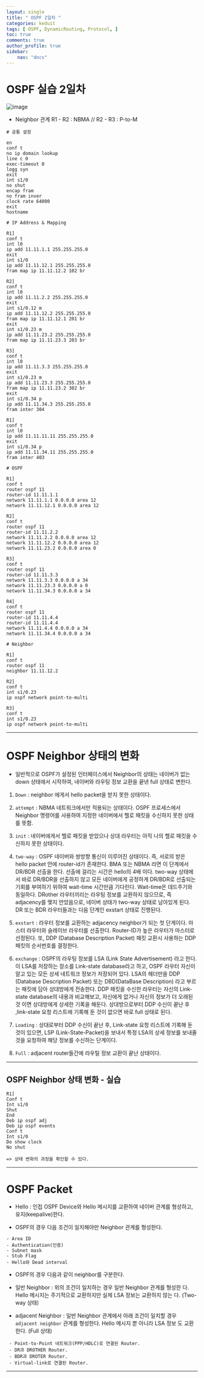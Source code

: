 ```yaml
---
layout: single
title: " OSPF 2일차 "
categories: keduit
tags: [ OSPF, DynamicRouting, Protocol, ]
toc: true 
comments: true
author_profile: true
sidebar:
    nav: "docs"
---
```


# OSPF 실습 2일차

![image](https://user-images.githubusercontent.com/128279031/231062017-a38b89a8-8f66-418f-9be8-39eaa4ca209b.png)

* Neighbor 관계 R1 - R2 : NBMA // R2 - R3 : P-to-M

```
# 공통 설정

en
conf t
no ip domain lookup
line c 0
exec-timeout 0
logg syn
exit
int s1/0
no shut
encap fram
no fram inver
clock rate 64000
exit
hostname 
```

```
# IP Address & Mapping 

R1]
conf t
int l0
ip add 11.11.1.1 255.255.255.0
exit
int s1/0
ip add 11.11.12.1 255.255.255.0
fram map ip 11.11.12.2 102 br

R2]
conf t
int l0
ip add 11.11.2.2 255.255.255.0
exit
int s1/0.12 m
ip add 11.11.12.2 255.255.255.0
fram map ip 11.11.12.1 201 br
exit
int s1/0.23 m
ip add 11.11.23.2 255.255.255.0
fram map ip 11.11.23.3 203 br

R3]
conf t
int l0
ip add 11.11.3.3 255.255.255.0
exit
int s1/0.23 m
ip add 11.11.23.3 255.255.255.0
fram map ip 11.11.23.2 302 br
exit
int s1/0.34 p
ip add 11.11.34.3 255.255.255.0
fram inter 304

R1]
conf t
int l0
ip add 11.11.11.11 255.255.255.0
exit
int s1/0.34 p
ip add 11.11.34.11 255.255.255.0
fram inter 403
```

```
# OSPF 

R1]
conf t
router ospf 11
router-id 11.11.1.1
network 11.11.1.1 0.0.0.0 area 12
network 11.11.12.1 0.0.0.0 area 12

R2]
conf t
router ospf 11
router-id 11.11.2.2
network 11.11.2.2 0.0.0.0 area 12
network 11.11.12.2 0.0.0.0 area 12
network 11.11.23.2 0.0.0.0 area 0

R3]
conf t
router ospf 11
router-id 11.11.3.3
network 11.11.3.3 0.0.0.0 a 34
network 11.11.23.3 0.0.0.0 a 0
network 11.11.34.3 0.0.0.0 a 34

R4]
conf t
router ospf 11
router-id 11.11.4.4
router-id 11.11.4.4
network 11.11.4.4 0.0.0.0 a 34
network 11.11.34.4 0.0.0.0 a 34
```

```
# Neighbor 

R1]
conf t
router ospf 11
neighbor 11.11.12.2

R2]
conf t
int s1/0.23
ip ospf network point-to-multi

R3]
conf t
int s1/0.23
ip ospf network point-to-multi
```

---

# OSPF Neighbor 상태의 변화

* 일반적으로 OSPF가 설정된 인터페이스에서 Neighbor의 상태는 네이버가 없는 down 상태에서 시작하여, 네이버와 라우팅 정보 교환을 끝낸 full 상태로 변한다.

1. `Down` : neighbor 에게서 hello packet을 받지 못한 상태이다.

2. `attempt` : NBMA 네트워크에서만 적용되는 상태이다. OSPF 프로세스에서 Neighbor 명령어를 사용하여 지정한 네이버에서 헬로 패킷을 수신하지 못한 상태를 뜻함.

3. `init` : 네이버에게서 헬로 패킷을 받았으나 상대 라우터는 아직 나의 헬로 패킷을 수신하지 못한 상태이다.

4. `two-way` : OSPF 네이버와 쌍방향 통신이 이루어진 상태이다. 즉, 서로의 받은 hello packet 안에 router-id가 존재한다. BMA 또는 NBMA 라면 이 단계에서 DR/BDR 선출을 한다. 선출에 걸리는 시간은 hello의 4배 이다. 
two-way 상태에서 바로 DR/BDR을 선출하지 않고 모든 네이버에게 공정하게 DR/BDR로 선출되는 기회를 부여하기 위하여 wait-time 시간만큼 기다린다.
Wait-time은 데드주기와 동일하다. DRother 라우터끼리는 라우팅 정보를 교환하지 않으므로, 즉 adjacency를 맺지 안았음으로, 네이버 상태가 two-way 상태로 남아있게 된다. DR 또는 BDR 라우터들과는 다음 단계인 exstart 상태로 진행된다.

5. `exstart` : 라우터 정보를 교환하는 adjacency neighbor가 되는 첫 단계이다. 마스터 라우터와 슬레이브 라우터를 선출한다. Router-ID가 높은 라우터가 마스터로 선정된다. 또, DDP (Database Description Packet) 패킷 교환시 사용하는 DDP 패킷의 순서번호를 결정한다. 

6. `exchange` : OSPF의 라우팅 정보를 LSA (Link State Advertisement) 라고 한다. 이 LSA를 저장하는 장소를 Link-state database라고 하고, OSPF 라우터 자신이 알고 있는 모든 상세 네트워크 정보가 저장되어 있다. LSA의 헤더만을 DDP (Database Description Packet) 또는 DBD(DataBase Description) 라고 부르는 패킷에 담아 상대방에게 전송한다. DDP 패킷을 수신한 라우터는 자신의 Link-state database의 내용과 비교해보고, 자신에게 없거나 자신의 정보가 더 오래된 것 이면 상대방에게 상세한 기록을 해둔다. 상대방으로부터 DDP 수신이 끝난 후 ,link-state 요청 리스트에 기록해 둔 것이 없으면 바로 full 상태로 된다.

7. `Loading` : 상대로부터 DDP 수신이 끝난 후, Link-state 요청 리스트에 기록해 둔 것이 있으면, LSP (Link-State-Packet)을 보내서 특정 LSA의 상세 정보를 보내줄 것을 요청하여 해당 정보를 수신하는 단계이다.

8. `Full` : adjacent router들간에 라우틸 정보 교환이 끝난 상태이다.

---

## OSPF Neighbor 상태 변화 - 실습

```
R1]
Conf t
Int s1/0
Shut
End
Deb ip ospf adj
Deb ip ospf events
Conf t
Int s1/0
Do show clock
No shut

=> 상태 변화의 과정을 확인할 수 있다.
```

---

# OSPF Packet

* Hello : 인접 OSPF Device와 Hello 메시지를 교환하여 네이버 관계를 형성하고, 유지(keepalive)한다.

* OSPF의 경우 다음 조건이 일치해야만 Neighbor 관계를 형성한다.

```
- Area ID 
- Authentication(인증) 
- Subnet mask 
- Stub Flag
- Hello와 Dead interval
```

* OSPF의 경우 다음과 같이 neighbor를 구분한다.

* 일반 Neighbor : 위의 조건이 일치하는 경우 일반 Neighbor 관계를 형성한
다. Hello 메시지는 주기적으로 교환하지만 실제 LSA 정보는 교환하지 않는
다. (Two-way 상태)


* adjacent Neighbor : 일반 Neighbor 관계에서 아래 조건이 일치할 경우 
`adjacent neighbor` 관계를 형성한다. Hello 메시지 뿐 아니라 LSA 정보
도 교환한다. (Full 상태)

```
 - Point-to-Point 네트워크(PPP/HDLC)로 연결된 Router.
 - DR과 DROTHER Router.
 - BDR과 DROTER Router.
 - Virtual-link로 연결된 Router.
```
---